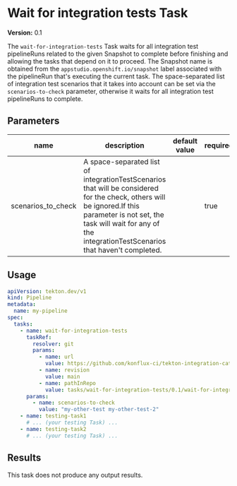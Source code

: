 # Wait for integration tests Task

**Version:** 0.1

The `wait-for-integration-tests` Task waits for all integration test pipelineRuns related to the given Snapshot to complete
before finishing and allowing the tasks that depend on it to proceed. The Snapshot name is obtained from the
`appstudio.openshift.io/snapshot` label associated with the pipelineRun that's executing the current task.
The space-separated list of integration test scenarios that it takes into account can be set via the `scenarios-to-check` parameter,
otherwise it waits for all integration test pipelineRuns to complete.

## Parameters
|name|description|default value|required|
|---|---|---|---|
|scenarios_to_check|A space-separated list of integrationTestScenarios that will be considered for the check, others will be ignored.If this parameter is not set, the task will wait for any of the integrationTestScenarios that haven't completed.||true|

## Usage

```yaml
apiVersion: tekton.dev/v1
kind: Pipeline
metadata:
  name: my-pipeline
spec:
  tasks:
    - name: wait-for-integration-tests
      taskRef:
        resolver: git
        params:
          - name: url
            value: https://github.com/konflux-ci/tekton-integration-catalog.git
          - name: revision
            value: main
          - name: pathInRepo
            value: tasks/wait-for-integration-tests/0.1/wait-for-integration-tests.yaml
      params:
        - name: scenarios-to-check
          value: "my-other-test my-other-test-2"
    - name: testing-task1
      # ... (your testing Task) ...
    - name: testing-task2
      # ... (your testing Task) ...
```

## Results

This task does not produce any output results.

